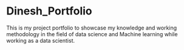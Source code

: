 # Dinesh_Portfolio
This is my project portfolio to showcase my knowledge and working methodology in the field of data science and Machine learning while working as a data scientist.
